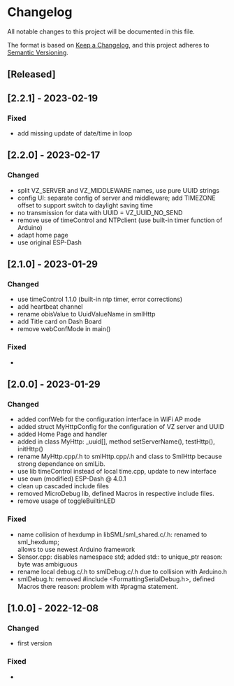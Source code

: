 # Changelog #
All notable changes to this project will be documented in this file.

The format is based on [Keep a Changelog](https://keepachangelog.com/en/1.0.0/),
and this project adheres to [Semantic Versioning](https://semver.org/spec/v2.0.0.html).

## [Released] ##

## [2.2.1] - 2023-02-19 ##
### Fixed
- add missing update of date/time in loop


## [2.2.0] - 2023-02-17 ##
### Changed ###
- split VZ_SERVER and VZ_MIDDLEWARE names, use pure UUID strings
- config UI: separate config of server and middleware; add TIMEZONE offset to support switch to daylight saving time
- no transmission for data with UUID = VZ_UUID_NO_SEND
- remove use of timeControl and NTPclient (use built-in timer function of Arduino)
- adapt home page
- use original ESP-Dash

## [2.1.0] - 2023-01-29 ##
### Changed ###
- use timeControl 1.1.0 (built-in ntp timer, error corrections)
- add heartbeat channel
- rename obisValue to UuidValueName in smlHttp
- add Title card on Dash Board
- remove webConfMode in main()

### Fixed ###
-

## [2.0.0] - 2023-01-29 ##
### Changed ###
- added confWeb for the configuration interface in WiFi AP mode
- added struct MyHttpConfig for the configuration of VZ server and UUID
- added Home Page and handler
- added in class MyHttp: _uuid\[\], method setServerName(), testHttp(), initHttp()
- rename MyHttp.cpp/.h to smlHttp.cpp/.h and class to SmlHttp because strong dependance on smlLib.
- use lib timeControl instead of local time.cpp, update to new interface
- use own (modified) ESP-Dash @ 4.0.1
- clean up cascaded include files
- removed MicroDebug lib, defined Macros in respective include files.
- remove usage of toggleBuiltinLED

### Fixed ###
- name collision of hexdump in libSML/sml_shared.c/.h: renamed to sml_hexdump;  
allows to use newest Arduino framework
- Sensor.cpp: disables namespace std; added std:: to unique_ptr<SoftwareSerial>
  reason: byte was ambiguous
- rename local debug.c/.h to smlDebug.c/.h due to collision with Arduino.h
- smlDebug.h: removed #include <FormattingSerialDebug.h>, defined Macros there
  reason: problem with #pragma statement.


## [1.0.0] - 2022-12-08 ##
### Changed ###
- first version
### Fixed ###
-

